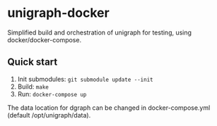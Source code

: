 # unigraph-docker

Simplified build and orchestration of unigraph for testing, using docker/docker-compose.

## Quick start

1. Init submodules: `git submodule update --init`
2. Build: `make`
3. Run: `docker-compose up`

The data location for dgraph can be changed in docker-compose.yml (default /opt/unigraph/data).
